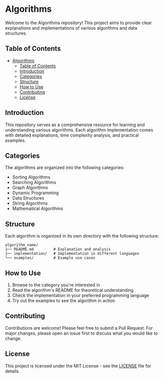 # Algorithms

Welcome to the Algorithms repository! This project aims to provide clear explanations and implementations of various algorithms and data structures.

## Table of Contents

- [Algorithms](#algorithms)
  - [Table of Contents](#table-of-contents)
  - [Introduction](#introduction)
  - [Categories](#categories)
  - [Structure](#structure)
  - [How to Use](#how-to-use)
  - [Contributing](#contributing)
  - [License](#license)

## Introduction

This repository serves as a comprehensive resource for learning and understanding various algorithms. Each algorithm implementation comes with detailed explanations, time complexity analysis, and practical examples.

## Categories

The algorithms are organized into the following categories:

- Sorting Algorithms
- Searching Algorithms
- Graph Algorithms
- Dynamic Programming
- Data Structures
- String Algorithms
- Mathematical Algorithms

## Structure

Each algorithm is organized in its own directory with the following structure:

```
algorithm_name/
├── README.md         # Explanation and analysis
├── implementation/   # Implementation in different languages
└── examples/         # Example use cases
```

## How to Use

1. Browse to the category you're interested in
2. Read the algorithm's README for theoretical understanding
3. Check the implementation in your preferred programming language
4. Try out the examples to see the algorithm in action

## Contributing

Contributions are welcome! Please feel free to submit a Pull Request. For major changes, please open an issue first to discuss what you would like to change.

## License

This project is licensed under the MIT License - see the [LICENSE](LICENSE) file for details. 